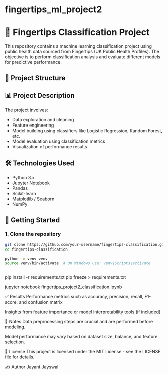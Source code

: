 # fingertips_ml_project2

# 🧠 Fingertips Classification Project

This repository contains a machine learning classification project using public health data sourced from Fingertips (UK Public Health Profiles). The objective is to perform classification analysis and evaluate different models for predictive performance.

## 📁 Project Structure

## 📊 Project Description

The project involves:

- Data exploration and cleaning
- Feature engineering
- Model building using classifiers like Logistic Regression, Random Forest, etc.
- Model evaluation using classification metrics
- Visualization of performance results

## 🛠️ Technologies Used

- Python 3.x
- Jupyter Notebook
- Pandas
- Scikit-learn
- Matplotlib / Seaborn
- NumPy

## 🚀 Getting Started

### 1. Clone the repository

```bash
git clone https://github.com/your-username/fingertips-classification.git
cd fingertips-classification

python -m venv venv
source venv/bin/activate  # On Windows use: venv\Scripts\activate



```

pip install -r requirements.txt
pip freeze > requirements.txt

jupyter notebook fingertips_project2_classification.ipynb

✅ Results
Performance metrics such as accuracy, precision, recall, F1-score, and confusion matrix

Insights from feature importance or model interpretability tools (if included)

📌 Notes
Data preprocessing steps are crucial and are performed before modeling.

Model performance may vary based on dataset size, balance, and feature selection.

📜 License
This project is licensed under the MIT License - see the LICENSE file for details.

✍️ Author
Jayant Jayswal
